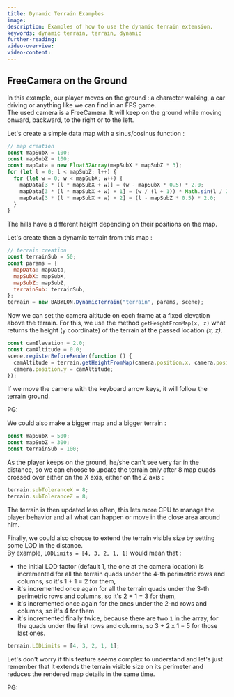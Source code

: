```yaml
---
title: Dynamic Terrain Examples
image:
description: Examples of how to use the dynamic terrain extension.
keywords: dynamic terrain, terrain, dynamic
further-reading:
video-overview:
video-content:
---
```


## FreeCamera on the Ground

In this example, our player moves on the ground : a character walking, a car driving or anything like we can find in an FPS game.  
The used camera is a FreeCamera. It will keep on the ground while moving onward, backward, to the right or to the left.

Let's create a simple data map with a sinus/cosinus function :

```javascript
// map creation
const mapSubX = 100;
const mapSubZ = 100;
const mapData = new Float32Array(mapSubX * mapSubZ * 3);
for (let l = 0; l < mapSubZ; l++) {
  for (let w = 0; w < mapSubX; w++) {
    mapData[3 * (l * mapSubX + w)] = (w - mapSubX * 0.5) * 2.0;
    mapData[3 * (l * mapSubX + w) + 1] = (w / (l + 1)) * Math.sin(l / 2) * Math.cos(w / 2) * 2.0;
    mapData[3 * (l * mapSubX + w) + 2] = (l - mapSubZ * 0.5) * 2.0;
  }
}
```

The hills have a different height depending on their positions on the map.

Let's create then a dynamic terrain from this map :

```javascript
// terrain creation
const terrainSub = 50;
const params = {
  mapData: mapData,
  mapSubX: mapSubX,
  mapSubZ: mapSubZ,
  terrainSub: terrainSub,
};
terrain = new BABYLON.DynamicTerrain("terrain", params, scene);
```

Now we can set the camera altitude on each frame at a fixed elevation above the terrain. For this, we use the method `getHeightFromMap(x, z)` what returns the height (y coordinate) of the terrain at the passed location _(x, z)_.

```javascript
const camElevation = 2.0;
const camAltitude = 0.0;
scene.registerBeforeRender(function () {
  camAltitude = terrain.getHeightFromMap(camera.position.x, camera.position.z) + camElevation;
  camera.position.y = camAltitude;
});
```

If we move the camera with the keyboard arrow keys, it will follow the terrain ground.

PG: <Playground id="#J6FMJ#6" title="Dynamic Terrain" description="Example Follow Terrain"/>

We could also make a bigger map and a bigger terrain :

```javascript
const mapSubX = 500;
const mapSubZ = 300;
const terrainSub = 100;
```

As the player keeps on the ground, he/she can't see very far in the distance, so we can choose to update the terrain only after 8 map quads crossed over either on the X axis, either on the Z axis :

```javascript
terrain.subToleranceX = 8;
terrain.subToleranceZ = 8;
```

The terrain is then updated less often, this lets more CPU to manage the player behavior and all what can happen or move in the close area around him.

Finally, we could also choose to extend the terrain visible size by setting some LOD in the distance.  
By example, `LODLimits = [4, 3, 2, 1, 1]` would mean that :

- the initial LOD factor (default 1, the one at the camera location) is incremented for all the terrain quads under the 4-th perimetric rows and columns, so it's 1 + 1 = 2 for them,
- it's incremented once again for all the terrain quads under the 3-th perimetric rows and columns, so it's 2 + 1 = 3 for them,
- it's incremented once again for the ones under the 2-nd rows and columns, so it's 4 for them
- it's incremented finally twice, because there are two `1` in the array, for the quads under the first rows and columns, so 3 + 2 x 1 = 5 for those last ones.

```javascript
terrain.LODLimits = [4, 3, 2, 1, 1];
```

Let's don't worry if this feature seems complex to understand and let's just remember that it extends the terrain visible size on its perimeter and reduces the rendered map details in the same time.

PG: <Playground id="#J6FMJ#7" title="Dynamic Terrain" description="Example Larger Map"/>
